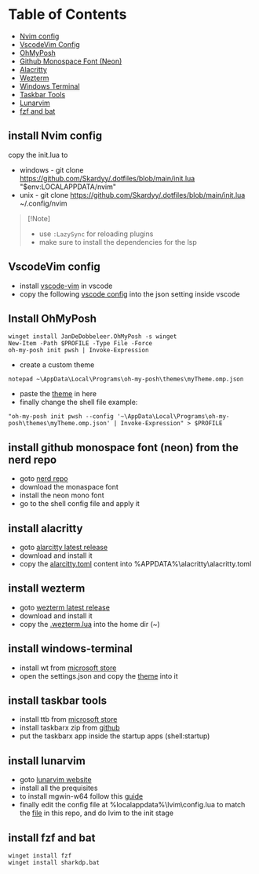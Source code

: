 # Table of Contents
* [Nvim config](#install-nvim-config)
* [VscodeVim Config](#vscodevim-config)
* [OhMyPosh](#install-ohmyposh)
* [Github Monospace Font (Neon)](#install-github-monospace-font-neon-from-the-nerd-repo)
* [Alacritty](#install-alacritty)
* [Wezterm](#install-wezterm)
* [Windows Terminal](#install-windows-terminal)
* [Taskbar Tools](#install-taskbar-tools)
* [Lunarvim](#install-lunarvim) 
* [fzf and bat](#install-fzf-and-bat) 

## install Nvim config 
copy the init.lua to
* windows - git clone https://github.com/Skardyy/.dotfiles/blob/main/init.lua "$env:LOCALAPPDATA/nvim"
* unix - git clone https://github.com/Skardyy/.dotfiles/blob/main/init.lua ~/.config/nvim

> \[!Note]
> * use `:LazySync` for reloading plugins
> * make sure to install the dependencies for the lsp

## VscodeVim config
* install [vscode-vim](https://marketplace.visualstudio.com/items?itemName=vscodevim.vim) in vscode
* copy the following [vscode config](https://github.com/Skardyy/.dotfiles/blob/main/VscodeVim) into the json setting inside vscode

## Install OhMyPosh  
```pwsh
winget install JanDeDobbeleer.OhMyPosh -s winget
New-Item -Path $PROFILE -Type File -Force
oh-my-posh init pwsh | Invoke-Expression
```
* create a custom theme
```pwsh
notepad ~\AppData\Local\Programs\oh-my-posh\themes\myTheme.omp.json
```
* paste the [theme](https://github.com/Skardyy/.dotfiles/blob/main/myTheme.omp.json) in here
* finally change the shell file
example:
```pwsh
"oh-my-posh init pwsh --config '~\AppData\Local\Programs\oh-my-posh\themes\myTheme.omp.json' | Invoke-Expression" > $PROFILE
```

## install github monospace font (neon) from the nerd repo
* goto [nerd repo](https://github.com/ryanoasis/nerd-fonts/releases/latest)
* download the monaspace font
* install the neon mono font
* go to the shell config file and apply it

## install alacritty
* goto [alarcitty latest release](https://github.com/alacritty/alacritty/releases/latest)
* download and install it
* copy the [alarcitty.toml](https://github.com/Skardyy/.dotfiles/blob/main/alarcritty.toml) content into %APPDATA%\alacritty\alacritty.toml

## install wezterm
* goto [wezterm latest release](https://github.com/wez/wezterm/releases/latest)
* download and install it
* copy the [.wezterm.lua](https://github.com/Skardyy/.dotfiles/blob/main/.wezterm.lua) into the home dir (~)

## install windows-terminal
* install wt from [microsoft store](https://apps.microsoft.com/detail/9n0dx20hk701)
* open the settings.json and copy the [theme](https://github.com/Skardyy/.dotfiles/blob/main/windows-terminal) into it

## install taskbar tools
* install ttb from [microsoft store](https://apps.microsoft.com/detail/9pf4kz2vn4w9?hl=en-US&gl=US)
* install taskbarx zip from [github](https://github.com/ChrisAnd1998/TaskbarX/releases/latest)
* put the taskbarx app inside the startup apps (shell:startup)

## install lunarvim
* goto [lunarvim website](https://www.lunarvim.org/docs/installation)
* install all the prequisites
* to install mgwin-w64 follow this [guide](https://code.visualstudio.com/docs/cpp/config-mingw)
* finally edit the config file at %localappdata%\lvim\config.lua to match the [file](https://github.com/Skardyy/.dotfiles/blob/main/lunarvim-config.lua) in this repo, and do lvim to the init stage

## install fzf and bat
```pwsh
winget install fzf
winget install sharkdp.bat
```
